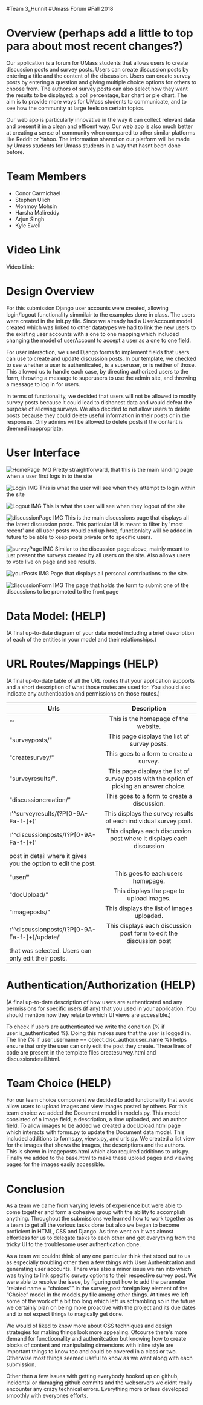 #Team 3_Hunnit
#Umass Forum
#Fall 2018

# Overview (perhaps add a little to top para about most recent changes?)
Our application is a forum for UMass students that allows users to create discussion posts and survey posts. Users can create discussion posts by entering a title and the content of the discussion. Users can create survey posts by entering a question and giving multiple choice options for others to choose from. The authors of survey posts can also select how they want the results to be displayed: a poll percentage, bar chart or pie chart. The aim is to provide more ways for UMass students to communicate, and to see how the community at large feels on certain topics. 

Our web app is particularly innovative in the way it can collect relevant data and present it in a clean and efficent way. Our web app is also much better at creating a sense of community when compared to other similar platforms like Reddit or Yahoo. The information shared on our platform will be made by Umass students for Umass students in a way that hasnt been done before. 


# Team Members
* Conor Carmichael
* Stephen Ulich
* Monmoy Mohsin
* Harsha Malireddy
* Arjun Singh
* Kyle Ewell


# Video Link
Video Link: 


# Design Overview
For this submission Django user accounts were created, allowing login/logout functionality simmilair to the examples done in class. The users were created in the init.py file. Since we already had a UserAccount model created which was linked to other datatypes we had to link the new users to the existing user accounts with a one to one mapping which included changing the model of userAccount to accept a user as a one to one field. 

For user interaction, we used Django forms to implement fields that users can use to create and update discussion posts. In our template, we checked to see whether a user is authenticated, is a superuser, or is neither of those. This allowed us to handle each case, by directing authorized users to the form, throwing a message to superusers to use the admin site, and throwing a message to log in for users.

In terms of functionality, we decided that users will not be allowed to modify survey posts because it could lead to dishonest data and would defeat the purpose of allowing surveys. We also decided to not allow users to delete posts because they could delete useful information in their posts or in the responses. Only admins will be allowed to delete posts if the content is deemed inappropriate.


# User Interface 

![HomePage IMG](docs/imgs/homepage.png "HomePage")
Pretty straightforward, that this is the main landing page when a user first logs in to the site

![Login IMG](docs/imgs/login.png "Login")
This is what the user will see when they attempt to login within the site

![Logout IMG](docs/imgs/logout.png "Logout")
This is what the user will see when they logout of the site

![discussionPage IMG](docs/imgs/discussionPage.png "Discussions")
This is the main discussions page that displays all the latest discussion posts. This particular UI is meant to filter by 'most recent' and all user posts would end up here, functionlaity will be added in future to be able to keep posts private or to specific users.

![surveyPage IMG](docs/imgs/surveyPage.png "Surveys")
Similar to the discussion page above, mainly meant to just present the surveys created by all users on the site. Also allows users to vote live on page and see results. 

![yourPosts IMG](docs/imgs/yourPosts.png "Your Posts")
Page that displays all personal contributions to the site.

![discussionForm IMG](docs/imgs/discussionForm.png "Discussion Form")
The page that holds the form to submit one of the discussions to be promoted to the front page


# Data Model: (HELP)
(A final up-to-date diagram of your data model including a brief description of each of the entities in your model and their relationships.)


# URL Routes/Mappings (HELP)
(A final up-to-date table of all the URL routes that your application supports and a short description of what those routes are used for. You should also indicate any authentication and permissions on those routes.)

|  Urls    |     Description                                                                                             |
|----------|:-----------------------------------------------------------------------------------------------------------:|
| “”                                              | This is the homepage of the website.                                 |                                        
|"surveyposts/"                                   | This page displays the list of survey posts.                         |                            
|"createsurvey/"                                  | This goes to a form to create a survey.                              |                               |"discussionposts/"                               | This page displays the list of discussion posts.                     |                            
|"surveyresults/".             | This page displays the list of survey posts with the option of picking an answer choice.|                                                                                                       
|"discussioncreation/"                            | This goes to a form to create a discussion.                          |       
|r'^surveyresults/(?P<pk>[0-9A-Fa-f-]+)'          | This displays the survey results of each individual survey post.     |       
|r'^discussionposts/(?P<pk>[0-9A-Fa-f-]+)'        | This displays each discussion post where it displays each discussion |
|                                                   post in detail where it gives you the option to edit the post.       |                
|"user/"                                          | This goes to each users homepage.                                    |                                       
|"docUpload/"                                     | This displays the page to upload images.                             |
|"imageposts/"                                    | This displays the list of images uploaded.                           |
|r'^discussionposts/(?P<pk>[0-9A-Fa-f-]+)/update/'| This displays each discussion post form to edit the discussion post  |
|                                                   that was selected. Users can only edit their posts.                  |
    

# Authentication/Authorization (HELP) 
(A final up-to-date description of how users are authenticated and any permissions for specific users (if any) that you used in your application. You should mention how they relate to which UI views are accessible.)

To check if users are authenticated we write the condition {% if user.is_authenticated %}. Doing this makes sure that the user is logged in. The line {% if user.username == object.disc_author.user_name  %} helps ensure that only the user can only edit the post they create. These lines of code are present in the template files createsurvey.html and discussiondetail.html. 

# Team Choice (HELP)
For our team choice component we decided to add functionality that would allow users to upload images and view images posted by others. For this team choice we added the Document model in models.py. This model consisted of a image field, a description, a time uploaded, and an author field. To allow images to be added we created a docUpload.html page which interacts with forms.py to update the Document data model. This included additions to forms.py, views.py, and urls.py. We created a list view for the images that shows the images, the descriptions and the authors. This is shown in imageposts.html which also required additions to urls.py. Finally we added to the base.html to make these upload pages and viewing pages for the images easily accessible. 

# Conclusion 

As a team we came from varying levels of experience but were able to come together and form a cohesive group with the ability to accomplish anything. Throughout the submissions we learned how to work together as a team to get all the various tasks done but also we began to become proficient in HTML, CSS and Django. As time went on it was almost effortless for us to delegate tasks to each other and get everything from the tricky UI to the troublesome user authentication done.

As a team we couldnt think of any one particular think that stood out to us as especially troubling other then a few things with User Authenitcation and generating user accounts. There was also a minor issue we ran into which was trying to link specific survey options to their respective survey post. We were able to resolve the issue, by figuring out how to add the parameter “related name = “choices”” in the survey_post foreign key element of the “Choice” model in the models.py file among other things. At times we left some of the work off a bit too long which left us sctrambling so in the future we certainly plan on being more proactive with the project and its due dates and to not expect things to magically get done. 

We would of liked to know more about CSS techniques and design strategies for making things look more appealing. Ofcourse there's more demand for functioonality and authenitcation but knowing how to create blocks of content and manipulating dimensions with inline style are important things to know too and could be covered in a class or two. Otherwise most things seemed useful to know as we went along with each submission. 

Other then a few issues with getting everybody hooked up on github, incidental or damaging github commits and the webservers we didnt really encounter any crazy technical errors. Everything more or less developed smoothly with everyones efforts.                                                                                                                                                                                                                                                                                                                                                                                                                                                                                                                                                                                                                                                                                                                                                                                                                                                                                                                                                                                                                                                                                                                                                                                                                                                                                                                                                                                                                                                                                                                                                                                                                                                                                                                                                                
